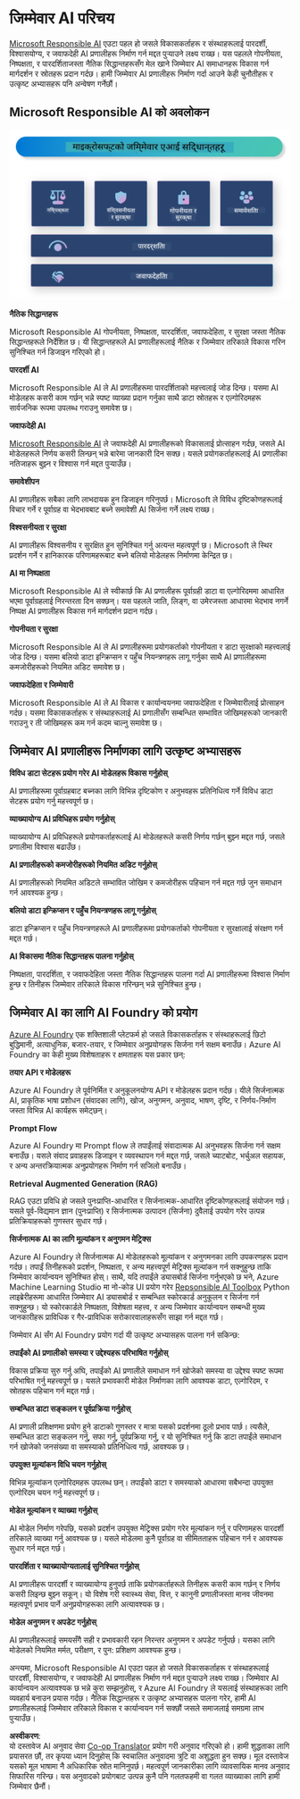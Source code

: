<!--
CO_OP_TRANSLATOR_METADATA:
{
  "original_hash": "805b96b20152936d8f4c587d90d6e06e",
  "translation_date": "2025-07-16T22:50:57+00:00",
  "source_file": "md/01.Introduction/05/ResponsibleAI.md",
  "language_code": "ne"
}
-->
# **जिम्मेवार AI परिचय**

[Microsoft Responsible AI](https://www.microsoft.com/ai/responsible-ai?WT.mc_id=aiml-138114-kinfeylo) एउटा पहल हो जसले विकासकर्ताहरू र संस्थाहरूलाई पारदर्शी, विश्वासयोग्य, र जवाफदेही AI प्रणालीहरू निर्माण गर्न मद्दत पुर्‍याउने लक्ष्य राख्छ। यस पहलले गोपनीयता, निष्पक्षता, र पारदर्शिताजस्ता नैतिक सिद्धान्तहरूसँग मेल खाने जिम्मेवार AI समाधानहरू विकास गर्न मार्गदर्शन र स्रोतहरू प्रदान गर्दछ। हामी जिम्मेवार AI प्रणालीहरू निर्माण गर्दा आउने केही चुनौतीहरू र उत्कृष्ट अभ्यासहरू पनि अन्वेषण गर्नेछौं।

## Microsoft Responsible AI को अवलोकन

![RAIPrinciples](../../../../../translated_images/RAIPrinciples.bf9c9bc6ca160d336830630939a5130a22b3f9e1f633773562f83fed08a50520.ne.png)

**नैतिक सिद्धान्तहरू**

Microsoft Responsible AI गोपनीयता, निष्पक्षता, पारदर्शिता, जवाफदेहिता, र सुरक्षा जस्ता नैतिक सिद्धान्तहरूले निर्देशित छ। यी सिद्धान्तहरूले AI प्रणालीहरूलाई नैतिक र जिम्मेवार तरिकाले विकास गरिन सुनिश्चित गर्न डिजाइन गरिएको हो।

**पारदर्शी AI**

Microsoft Responsible AI ले AI प्रणालीहरूमा पारदर्शिताको महत्त्वलाई जोड दिन्छ। यसमा AI मोडेलहरू कसरी काम गर्छन् भन्ने स्पष्ट व्याख्या प्रदान गर्नुका साथै डाटा स्रोतहरू र एल्गोरिदमहरू सार्वजनिक रूपमा उपलब्ध गराउनु समावेश छ।

**जवाफदेही AI**

[Microsoft Responsible AI](https://www.microsoft.com/ai/responsible-ai?WT.mc_id=aiml-138114-kinfeylo) ले जवाफदेही AI प्रणालीहरूको विकासलाई प्रोत्साहन गर्दछ, जसले AI मोडेलहरूले निर्णय कसरी लिन्छन् भन्ने बारेमा जानकारी दिन सक्छ। यसले प्रयोगकर्ताहरूलाई AI प्रणालीका नतिजाहरू बुझ्न र विश्वास गर्न मद्दत पुर्‍याउँछ।

**समावेशीपन**

AI प्रणालीहरू सबैका लागि लाभदायक हुन डिजाइन गरिनुपर्छ। Microsoft ले विविध दृष्टिकोणहरूलाई विचार गर्ने र पूर्वाग्रह वा भेदभावबाट बच्ने समावेशी AI सिर्जना गर्ने लक्ष्य राख्छ।

**विश्वसनीयता र सुरक्षा**

AI प्रणालीहरू विश्वसनीय र सुरक्षित हुन सुनिश्चित गर्नु अत्यन्त महत्वपूर्ण छ। Microsoft ले स्थिर प्रदर्शन गर्ने र हानिकारक परिणामहरूबाट बच्ने बलियो मोडेलहरू निर्माणमा केन्द्रित छ।

**AI मा निष्पक्षता**

Microsoft Responsible AI ले स्वीकार्छ कि AI प्रणालीहरू पूर्वाग्रही डाटा वा एल्गोरिदममा आधारित भएमा पूर्वाग्रहलाई निरन्तरता दिन सक्छन्। यस पहलले जाति, लिङ्ग, वा उमेरजस्ता आधारमा भेदभाव नगर्ने निष्पक्ष AI प्रणालीहरू विकास गर्न मार्गदर्शन प्रदान गर्दछ।

**गोपनीयता र सुरक्षा**

Microsoft Responsible AI ले AI प्रणालीहरूमा प्रयोगकर्ताको गोपनीयता र डाटा सुरक्षाको महत्त्वलाई जोड दिन्छ। यसमा बलियो डाटा इन्क्रिप्सन र पहुँच नियन्त्रणहरू लागू गर्नुका साथै AI प्रणालीहरूमा कमजोरीहरूको नियमित अडिट समावेश छ।

**जवाफदेहिता र जिम्मेवारी**

Microsoft Responsible AI ले AI विकास र कार्यान्वयनमा जवाफदेहिता र जिम्मेवारीलाई प्रोत्साहन गर्दछ। यसमा विकासकर्ताहरू र संस्थाहरूलाई AI प्रणालीसँग सम्बन्धित सम्भावित जोखिमहरूको जानकारी गराउनु र ती जोखिमहरू कम गर्न कदम चाल्नु समावेश छ।

## जिम्मेवार AI प्रणालीहरू निर्माणका लागि उत्कृष्ट अभ्यासहरू

**विविध डाटा सेटहरू प्रयोग गरेर AI मोडेलहरू विकास गर्नुहोस्**

AI प्रणालीहरूमा पूर्वाग्रहबाट बच्नका लागि विभिन्न दृष्टिकोण र अनुभवहरू प्रतिनिधित्व गर्ने विविध डाटा सेटहरू प्रयोग गर्नु महत्त्वपूर्ण छ।

**व्याख्यायोग्य AI प्रविधिहरू प्रयोग गर्नुहोस्**

व्याख्यायोग्य AI प्रविधिहरूले प्रयोगकर्ताहरूलाई AI मोडेलहरूले कसरी निर्णय गर्छन् बुझ्न मद्दत गर्छ, जसले प्रणालीमा विश्वास बढाउँछ।

**AI प्रणालीहरूको कमजोरीहरूको नियमित अडिट गर्नुहोस्**

AI प्रणालीहरूको नियमित अडिटले सम्भावित जोखिम र कमजोरीहरू पहिचान गर्न मद्दत गर्छ जुन समाधान गर्न आवश्यक हुन्छ।

**बलियो डाटा इन्क्रिप्सन र पहुँच नियन्त्रणहरू लागू गर्नुहोस्**

डाटा इन्क्रिप्सन र पहुँच नियन्त्रणहरूले AI प्रणालीहरूमा प्रयोगकर्ताको गोपनीयता र सुरक्षालाई संरक्षण गर्न मद्दत गर्छ।

**AI विकासमा नैतिक सिद्धान्तहरू पालना गर्नुहोस्**

निष्पक्षता, पारदर्शिता, र जवाफदेहिता जस्ता नैतिक सिद्धान्तहरू पालना गर्दा AI प्रणालीहरूमा विश्वास निर्माण हुन्छ र तिनीहरू जिम्मेवार तरिकाले विकास गरिन्छन् भन्ने सुनिश्चित हुन्छ।

## जिम्मेवार AI का लागि AI Foundry को प्रयोग

[Azure AI Foundry](https://ai.azure.com?WT.mc_id=aiml-138114-kinfeylo) एक शक्तिशाली प्लेटफर्म हो जसले विकासकर्ताहरू र संस्थाहरूलाई छिटो बुद्धिमानी, अत्याधुनिक, बजार-तयार, र जिम्मेवार अनुप्रयोगहरू सिर्जना गर्न सक्षम बनाउँछ। Azure AI Foundry का केही मुख्य विशेषताहरू र क्षमताहरू यस प्रकार छन्:

**तयार API र मोडेलहरू**

Azure AI Foundry ले पूर्वनिर्मित र अनुकूलनयोग्य API र मोडेलहरू प्रदान गर्दछ। यीले सिर्जनात्मक AI, प्राकृतिक भाषा प्रशोधन (संवादका लागि), खोज, अनुगमन, अनुवाद, भाषण, दृष्टि, र निर्णय-निर्माण जस्ता विभिन्न AI कार्यहरू समेट्छन्।

**Prompt Flow**

Azure AI Foundry मा Prompt flow ले तपाईंलाई संवादात्मक AI अनुभवहरू सिर्जना गर्न सक्षम बनाउँछ। यसले संवाद प्रवाहहरू डिजाइन र व्यवस्थापन गर्न मद्दत गर्छ, जसले च्याटबोट, भर्चुअल सहायक, र अन्य अन्तरक्रियात्मक अनुप्रयोगहरू निर्माण गर्न सजिलो बनाउँछ।

**Retrieval Augmented Generation (RAG)**

RAG एउटा प्रविधि हो जसले पुनःप्राप्ति-आधारित र सिर्जनात्मक-आधारित दृष्टिकोणहरूलाई संयोजन गर्छ। यसले पूर्व-विद्यमान ज्ञान (पुनःप्राप्ति) र सिर्जनात्मक उत्पादन (सिर्जना) दुवैलाई उपयोग गरेर उत्पन्न प्रतिक्रियाहरूको गुणस्तर सुधार गर्छ।

**सिर्जनात्मक AI का लागि मूल्यांकन र अनुगमन मेट्रिक्स**

Azure AI Foundry ले सिर्जनात्मक AI मोडेलहरूको मूल्यांकन र अनुगमनका लागि उपकरणहरू प्रदान गर्दछ। तपाईं तिनीहरूको प्रदर्शन, निष्पक्षता, र अन्य महत्त्वपूर्ण मेट्रिक्स मूल्यांकन गर्न सक्नुहुन्छ ताकि जिम्मेवार कार्यान्वयन सुनिश्चित होस्। साथै, यदि तपाईंले ड्यासबोर्ड सिर्जना गर्नुभएको छ भने, Azure Machine Learning Studio मा नो-कोड UI प्रयोग गरेर [Repsonsible AI Toolbox](https://responsibleaitoolbox.ai/?WT.mc_id=aiml-138114-kinfeylo) Python लाइब्रेरीहरूमा आधारित जिम्मेवार AI ड्यासबोर्ड र सम्बन्धित स्कोरकार्ड अनुकूलन र सिर्जना गर्न सक्नुहुन्छ। यो स्कोरकार्डले निष्पक्षता, विशेषता महत्त्व, र अन्य जिम्मेवार कार्यान्वयन सम्बन्धी मुख्य जानकारीहरू प्राविधिक र गैर-प्राविधिक सरोकारवालाहरूसँग साझा गर्न मद्दत गर्छ।

जिम्मेवार AI सँग AI Foundry प्रयोग गर्दा यी उत्कृष्ट अभ्यासहरू पालना गर्न सकिन्छ:

**तपाईंको AI प्रणालीको समस्या र उद्देश्यहरू परिभाषित गर्नुहोस्**

विकास प्रक्रिया सुरु गर्नु अघि, तपाईंको AI प्रणालीले समाधान गर्न खोजेको समस्या वा उद्देश्य स्पष्ट रूपमा परिभाषित गर्नु महत्त्वपूर्ण छ। यसले प्रभावकारी मोडेल निर्माणका लागि आवश्यक डाटा, एल्गोरिदम, र स्रोतहरू पहिचान गर्न मद्दत गर्छ।

**सम्बन्धित डाटा सङ्कलन र पूर्वप्रक्रिया गर्नुहोस्**

AI प्रणाली प्रशिक्षणमा प्रयोग हुने डाटाको गुणस्तर र मात्रा यसको प्रदर्शनमा ठूलो प्रभाव पार्छ। त्यसैले, सम्बन्धित डाटा सङ्कलन गर्नु, सफा गर्नु, पूर्वप्रक्रिया गर्नु, र यो सुनिश्चित गर्नु कि डाटा तपाईंले समाधान गर्न खोजेको जनसंख्या वा समस्याको प्रतिनिधित्व गर्छ, आवश्यक छ।

**उपयुक्त मूल्यांकन विधि चयन गर्नुहोस्**

विभिन्न मूल्यांकन एल्गोरिदमहरू उपलब्ध छन्। तपाईंको डाटा र समस्याको आधारमा सबैभन्दा उपयुक्त एल्गोरिदम चयन गर्नु महत्त्वपूर्ण छ।

**मोडेल मूल्यांकन र व्याख्या गर्नुहोस्**

AI मोडेल निर्माण गरेपछि, यसको प्रदर्शन उपयुक्त मेट्रिक्स प्रयोग गरेर मूल्यांकन गर्नु र परिणामहरू पारदर्शी तरिकाले व्याख्या गर्नु आवश्यक छ। यसले मोडेलमा कुनै पूर्वाग्रह वा सीमितताहरू पहिचान गर्न र आवश्यक सुधार गर्न मद्दत गर्छ।

**पारदर्शिता र व्याख्यायोग्यतालाई सुनिश्चित गर्नुहोस्**

AI प्रणालीहरू पारदर्शी र व्याख्यायोग्य हुनुपर्छ ताकि प्रयोगकर्ताहरूले तिनीहरू कसरी काम गर्छन् र निर्णय कसरी लिइन्छ बुझ्न सकून्। यो विशेष गरी स्वास्थ्य सेवा, वित्त, र कानुनी प्रणालीजस्ता मानव जीवनमा महत्वपूर्ण प्रभाव पार्ने अनुप्रयोगहरूका लागि अत्यावश्यक छ।

**मोडेल अनुगमन र अपडेट गर्नुहोस्**

AI प्रणालीहरूलाई समयसँगै सही र प्रभावकारी रहन निरन्तर अनुगमन र अपडेट गर्नुपर्छ। यसका लागि मोडेलको नियमित मर्मत, परीक्षण, र पुन: प्रशिक्षण आवश्यक हुन्छ।

अन्त्यमा, Microsoft Responsible AI एउटा पहल हो जसले विकासकर्ताहरू र संस्थाहरूलाई पारदर्शी, विश्वासयोग्य, र जवाफदेही AI प्रणालीहरू निर्माण गर्न मद्दत पुर्‍याउने लक्ष्य राख्छ। जिम्मेवार AI कार्यान्वयन अत्यावश्यक छ भन्ने कुरा सम्झनुहोस्, र Azure AI Foundry ले यसलाई संस्थाहरूका लागि व्यवहार्य बनाउन प्रयास गर्दछ। नैतिक सिद्धान्तहरू र उत्कृष्ट अभ्यासहरू पालना गरेर, हामी AI प्रणालीहरूलाई जिम्मेवार तरिकाले विकास र कार्यान्वयन गर्न सक्छौं जसले समाजलाई समग्रमा लाभ पुर्‍याउँछ।

**अस्वीकरण**:  
यो दस्तावेज AI अनुवाद सेवा [Co-op Translator](https://github.com/Azure/co-op-translator) प्रयोग गरी अनुवाद गरिएको हो। हामी शुद्धताका लागि प्रयासरत छौं, तर कृपया ध्यान दिनुहोस् कि स्वचालित अनुवादमा त्रुटि वा अशुद्धता हुन सक्छ। मूल दस्तावेज यसको मूल भाषामा नै अधिकारिक स्रोत मानिनुपर्छ। महत्वपूर्ण जानकारीका लागि व्यावसायिक मानव अनुवाद सिफारिस गरिन्छ। यस अनुवादको प्रयोगबाट उत्पन्न कुनै पनि गलतफहमी वा गलत व्याख्याका लागि हामी जिम्मेवार छैनौं।